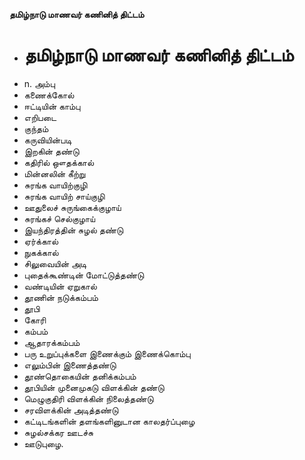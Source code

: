 **தமிழ்நாடு மாணவர் கணினித் திட்டம்**
- # தமிழ்நாடு மாணவர் கணினித் திட்டம்
- n. அம்பு
- கணைக்கோல்
- ஈட்டியின் காம்பு
- எறிபடை
- குந்தம்
- கருவியின்படி
- இறகின் தண்டு
- கதிரில் ஔதக்கால்
- மின்னலின் கீற்று
- சுரங்க வாயிற்குழி
- சுரங்க வாயிற் சாய்குழி
- ஊதுலைச் சுருங்கைக்குழாய்
- சுரங்கச் செல்குழாய்
- இயந்திரத்தின் சுழல் தண்டு
- ஏர்க்கால்
- நுகக்கால்
- சிலுவையின் அடி
- புதைக்கூண்டின் மோட்டுத்தண்டு
- வண்டியின் ஏறுகால்
- தூணின் நடுக்கம்பம்
- தூபி
- கோரி
- கம்பம்
- ஆதாரக்கம்பம்
- பரு உறுப்புக்களை இணைக்கும் இணைக்கொம்பு
- எலும்பின் இணைத்தண்டு
- தூண்தொகையின் தனிக்கம்பம்
- தூபியின் முனைமுகடு விளக்கின் தண்டு
- மெழுகுதிரி விளக்கின் நிலைத்தண்டு
- சரவிளக்கின் அடித்தண்டு
- கட்டிடங்களின் தளங்களினுடான காலதர்ப்புழை
- சுழல்சக்கர ஊடச்சு
- ஊடுபுழை.

